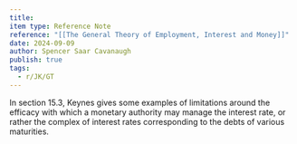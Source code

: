 ```yaml
---
title: 
item type: Reference Note
reference: "[[The General Theory of Employment, Interest and Money]]"
date: 2024-09-09
author: Spencer Saar Cavanaugh
publish: true
tags:
  - r/JK/GT
---
```

In section 15.3, Keynes gives some examples of limitations around the efficacy with which a monetary authority may manage the interest rate, or rather the complex of interest rates corresponding to the debts of various maturities. 